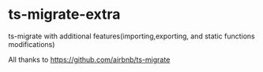# ts-migrate-extra

ts-migrate with additional features(importing,exporting, and static functions modifications)

All thanks to https://github.com/airbnb/ts-migrate
